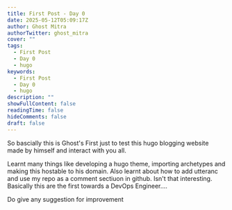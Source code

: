 ```yaml
---
title: First Post - Day 0
date: 2025-05-12T05:09:17Z
author: Ghost Mitra
authorTwitter: ghost_mitra
cover: ""
tags:
  - First Post
  - Day 0
  - hugo
keywords:
  - First Post
  - Day 0
  - hugo
description: ""
showFullContent: false
readingTime: false
hideComments: false
draft: false
---
```


So bascially this is Ghost's First just to test this hugo blogging website made by himself and interact with you all.

Learnt many things like developing a hugo theme, importing archetypes and making this hostable to his domain. Also learnt about how to add utteranc and use my repo as a comment sectiuon in github. Isn't that interesting. Basically this are the first towards a DevOps Engineer....

Do give any suggestion for improvement
